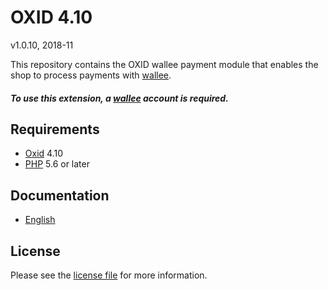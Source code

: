 # OXID 4.10

v1.0.10, 2018-11

This repository contains the OXID  wallee payment module that enables the shop to process payments with [wallee](https://www.wallee.com).

##### To use this extension, a [wallee](https://www.wallee.com) account is required.

## Requirements

* [Oxid](https://www.oxid-esales.com/) 4.10
* [PHP](http://php.net/) 5.6 or later

## Documentation

* [English](https://plugin-documentation.wallee.com/wallee-payment/oxid-4.10/1.0.10/docs/en/documentation.html)

## License

Please see the [license file](https://github.com/wallee-payment/oxid-4.10/blob/1.0.10/LICENSE) for more information.